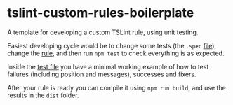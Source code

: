 # tslint-custom-rules-boilerplate

A template for developing a custom TSLint rule, using unit testing.

Easiest developing cycle would be to change some tests (the `.spec` [file](src/myCustomRule.spec.ts)), change the [rule](src/myCustomRule.ts), and then run `npm test` to check everything is as expected.

Inside the [test file](src/myCustomRule.spec.ts) you have a minimal working example of how to test failures (including position and messages), successes and fixers.

After your rule is ready you can compile it using `npm run build`, and use the results in the `dist` folder.
